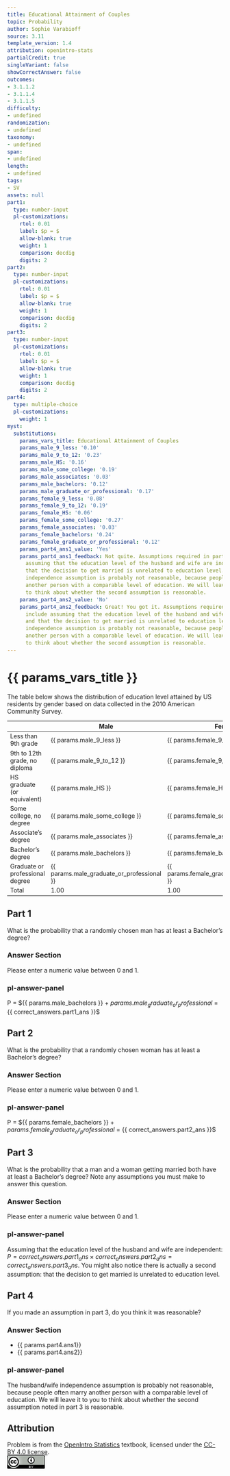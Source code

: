 ```yaml
---
title: Educational Attainment of Couples
topic: Probability
author: Sophie Varabioff
source: 3.11
template_version: 1.4
attribution: openintro-stats
partialCredit: true
singleVariant: false
showCorrectAnswer: false
outcomes:
- 3.1.1.2
- 3.1.1.4
- 3.1.1.5
difficulty:
- undefined
randomization:
- undefined
taxonomy:
- undefined
span:
- undefined
length:
- undefined
tags:
- SV
assets: null
part1:
  type: number-input
  pl-customizations:
    rtol: 0.01
    label: $p = $
    allow-blank: true
    weight: 1
    comparison: decdig
    digits: 2
part2:
  type: number-input
  pl-customizations:
    rtol: 0.01
    label: $p = $
    allow-blank: true
    weight: 1
    comparison: decdig
    digits: 2
part3:
  type: number-input
  pl-customizations:
    rtol: 0.01
    label: $p = $
    allow-blank: true
    weight: 1
    comparison: decdig
    digits: 2
part4:
  type: multiple-choice
  pl-customizations:
    weight: 1
myst:
  substitutions:
    params_vars_title: Educational Attainment of Couples
    params_male_9_less: '0.10'
    params_male_9_to_12: '0.23'
    params_male_HS: '0.16'
    params_male_some_college: '0.19'
    params_male_associates: '0.03'
    params_male_bachelors: '0.12'
    params_male_graduate_or_professional: '0.17'
    params_female_9_less: '0.08'
    params_female_9_to_12: '0.19'
    params_female_HS: '0.06'
    params_female_some_college: '0.27'
    params_female_associates: '0.03'
    params_female_bachelors: '0.24'
    params_female_graduate_or_professional: '0.12'
    params_part4_ans1_value: 'Yes'
    params_part4_ans1_feedback: Not quite. Assumptions required in part 3 include
      assuming that the education level of the husband and wife are independent and
      that the decision to get married is unrelated to education level. The husband/wife
      independence assumption is probably not reasonable, because people often marry
      another person with a comparable level of education. We will leave it to you
      to think about whether the second assumption is reasonable.
    params_part4_ans2_value: 'No'
    params_part4_ans2_feedback: Great! You got it. Assumptions required in part 3
      include assuming that the education level of the husband and wife are independent
      and that the decision to get married is unrelated to education level. The husband/wife
      independence assumption is probably not reasonable, because people often marry
      another person with a comparable level of education. We will leave it to you
      to think about whether the second assumption is reasonable.
---
```

# {{ params_vars_title }}
The table below shows the distribution of education level attained by US residents by gender based on data collected in the 2010 American Community Survey.

<!-- |                                 | Male | Female |
|---------------------------------|------|--------|
| Less than 9th grade             | 0.07 | 0.13   |
| 9th to 12th grade, no diploma   | 0.10 | 0.09   |
| HS graduate (or equivalent)     | 0.30 | 0.20   |
| Some college, no degree         | 0.22 | 0.24   |
| Associate’s degree              | 0.06 | 0.08   |
| Bachelor’s degree               | 0.16 | 0.17   |
| Graduate or professional degree | 0.09 | 0.09   |
| Total                           | 1.00 | 1.00   | -->

|                                 | Male | Female |
|---------------------------------|------|--------|
| Less than 9th grade             | {{ params.male_9_less }} | {{ params.female_9_less }}   |
| 9th to 12th grade, no diploma   | {{ params.male_9_to_12 }} | {{ params.female_9_to_12 }}   |
| HS graduate (or equivalent)     | {{ params.male_HS }} | {{ params.female_HS }}   |
| Some college, no degree         | {{ params.male_some_college }} | {{ params.female_some_college }}   |
| Associate’s degree              | {{ params.male_associates }} | {{ params.female_associates }}   |
| Bachelor’s degree               | {{ params.male_bachelors }} | {{ params.female_bachelors }}   |
| Graduate or professional degree | {{ params.male_graduate_or_professional }} | {{ params.female_graduate_or_professional }}   |
| Total                           | 1.00 | 1.00   |

<!-- The table below shows the distribution of education level attained by US residents by gender based on data collected in the ${{ params.description.num1 }}$ American Community Survey. centertabularl p{7cm} c c } &                                       & $\multicolumn{2}{c}{\textit{Gender}}$
 3-4&                                                   & Male  & Female
 2-4& Less than 9th grade                               & ${{ params.description.num2 }}$  & ${{ params.description.num3 }}$
 & 9th to 12th grade, no diploma                     & ${{ params.description.num4 }}$  & ${{ params.description.num5 }}$
 $\textit{Highest}$    & HS graduate (or equivalent)   & ${{ params.description.num6 }}$  & ${{ params.description.num7 }}$
 $\textit{education}$  & Some college, no degree       & ${{ params.description.num8 }}$  & ${{ params.description.num9 }}$
 $\textit{attained}$   & Associate's degree            & ${{ params.description.num10 }}$  & ${{ params.description.num11 }}$
 & Bachelor's degree                                 & ${{ params.description.num12 }}$  & ${{ params.description.num13 }}$
 & Graduate or professional degree                   & ${{ params.description.num14 }}$  & ${{ params.description.num15 }}$
 2-4& Total                                             & ${{ params.description.num16 }}$  & ${{ params.description.num17 }}$ tabularcenter -->

## Part 1

What is the probability that a randomly chosen man has at least a Bachelor’s degree?

### Answer Section

Please enter a numeric value between 0 and 1.

### pl-answer-panel

P = ${{ params.male_bachelors }} + ${{ params.male_graduate_or_professional }}$ = {{ correct_answers.part1_ans }}$

## Part 2

What is the probability that a randomly chosen woman has at least a Bachelor’s degree?

### Answer Section

Please enter a numeric value between 0 and 1.

### pl-answer-panel

P = ${{ params.female_bachelors }} + ${{ params.female_graduate_or_professional }}$ = {{ correct_answers.part2_ans }}$

## Part 3

What is the probability that a man and a woman getting married both have at least a Bachelor’s degree?
Note any assumptions you must make to answer this question.

### Answer Section

Please enter a numeric value between 0 and 1.

### pl-answer-panel

Assuming that the education level of the husband and wife are independent: $P = {{ correct_answers.part1_ans }} \times {{ correct_answers.part2_ans }} = {{ correct_answers.part3_ans }}$. You might also notice there is actually a second assumption: that the decision to get married is unrelated to education level.

## Part 4

If you made an assumption in part 3, do you think it was reasonable?

### Answer Section

- {{ params.part4.ans1}}
- {{ params.part4.ans2}}

### pl-answer-panel

The husband/wife independence assumption is probably not reasonable, because people often marry another person with a comparable level of education. We will leave it to you to think about whether the second assumption noted in part 3 is reasonable.

## Attribution

Problem is from the [OpenIntro Statistics](https://openintro.org/book/os/) textbook, licensed under the [CC-BY 4.0 license](https://creativecommons.org/licenses/by/4.0/).<br>![Image representing the Creative Commons 4.0 BY license.](https://raw.githubusercontent.com/firasm/bits/master/by.png)